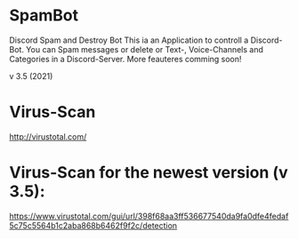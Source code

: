 # SpamBot
Discord Spam and Destroy Bot
This ia an Application to controll a Discord-Bot. You can Spam messages or delete or Text-, Voice-Channels and Categories in a Discord-Server.
More feauteres comming soon!

v 3.5 (2021)

# Virus-Scan

http://virustotal.com/

# Virus-Scan for the newest version (v 3.5):

https://www.virustotal.com/gui/url/398f68aa3ff536677540da9fa0dfe4fedaf5c75c5564b1c2aba868b6462f9f2c/detection
